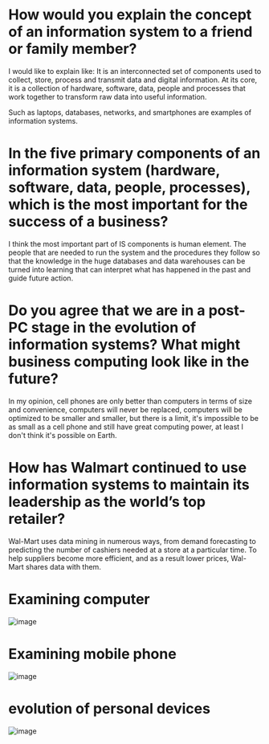 # How would you explain the concept of an information system to a friend or family member?

I would like to explain like: It is an interconnected set of components used to collect, store, process and transmit data and digital information. At its core, it is a collection of hardware, software, data, people and processes that work together to transform raw data into useful information. 

Such as laptops, databases, networks, and smartphones are examples of information systems.

# In the five primary components of an information system (hardware, software, data, people, processes), which is the most important for the success of a business?

I think the most important part of IS components is human element. The people that are needed to run the system and the procedures they follow so that the knowledge in the huge databases and data warehouses can be turned into learning that can interpret what has happened in the past and guide future action.

# Do you agree that we are in a post-PC stage in the evolution of information systems? What might business computing look like in the future?

In my opinion, cell phones are only better than computers in terms of size and convenience, computers will never be replaced, computers will be optimized to be smaller and smaller, but there is a limit, it's impossible to be as small as a cell phone and still have great computing power, at least I don't think it's possible on Earth.

# How has Walmart continued to use information systems to maintain its leadership as the world’s top retailer?

Wal-Mart uses data mining in numerous ways, from demand forecasting to predicting the number of cashiers needed at a store at a particular time. To help suppliers become more efficient, and as a result lower prices, Wal-Mart shares data with them.

# Examining computer

![image](https://github.com/user-attachments/assets/6192e8a0-153c-4706-aed4-89a0eb5f6028)

# Examining mobile phone

![image](https://github.com/user-attachments/assets/97472e4f-de25-4bb1-a44b-37d5c1ef14a0)

# evolution of personal devices

![image](https://github.com/user-attachments/assets/42ba1fdf-d76b-4e83-aa2e-3b39da64f025)

